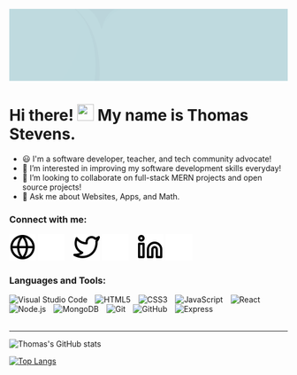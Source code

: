 ![alt text](https://github.com/ThomasAlanStevens/ThomasAlanStevens/blob/main/Github%20Cover.gif?raw=true)


# Hi there! <img src="https://github.com/sudnyeshtalekar/sudnyeshtalekar/blob/master/Assets/Hi.gif" width="30px" height="30px"> My name is Thomas Stevens.

- 😃 I'm a software developer, teacher, and tech community advocate!
- 👀 I’m interested in improving my software development skills everyday!
- 💞️ I’m looking to collaborate on full-stack MERN projects and open source projects!
- 💬 Ask me about Websites, Apps, and Math.

### Connect with me:

[![website](./img/globe-light.svg)](https://stevenssoftwareservices.com#gh-light-mode-only)
[![website](./img/globe-dark.svg)](https://stevenssoftwareservices.com#gh-dark-mode-only)
&nbsp;&nbsp;
[![website](./img/twitter-light.svg)](https://twitter.com/ThomasAlanStev#gh-light-mode-only)
[![website](./img/twitter-dark.svg)](https://twitter.com/ThomasAlanStev#gh-dark-mode-only)
&nbsp;&nbsp;
[![website](./img/linkedin-light.svg)](https://www.linkedin.com/in/thomas-alan-stevens/#gh-light-mode-only)
[![website](./img/linkedin-dark.svg)](https://www.linkedin.com/in/thomas-alan-stevens/#gh-dark-mode-only)
&nbsp;&nbsp;

<!---
ThomasAlanStevens/ThomasAlanStevens is a ✨ special ✨ repository because its `README.md` (this file) appears on your GitHub profile.
You can click the Preview link to take a look at your changes.
--->



### Languages and Tools:

<img align="" alt="Visual Studio Code" width="26px" src="https://cdn.jsdelivr.net/gh/devicons/devicon/icons/vscode/vscode-original.svg" style="padding-right:10px;" />
<img align="" alt="HTML5" width="26px" src="https://cdn.jsdelivr.net/gh/devicons/devicon/icons/html5/html5-original.svg" style="padding-right:10px;" />
<img align="" alt="CSS3" width="26px" src="https://cdn.jsdelivr.net/gh/devicons/devicon/icons/css3/css3-original.svg" style="padding-right:10px;" />
<!-- [<img align="left" alt="Sass" width="26px" src="https://cdn.jsdelivr.net/gh/devicons/devicon/icons/sass/sass-original.svg" style="padding-right:10px;" />] -->
<img align="" alt="JavaScript" width="26px" src="https://cdn.jsdelivr.net/gh/devicons/devicon/icons/javascript/javascript-original.svg" style="padding-right:10px;" />
<img align="" alt="React" width="26px" src="https://cdn.jsdelivr.net/gh/devicons/devicon/icons/react/react-original.svg" style="padding-right:10px;" />
<!-- [<img align="left" alt="Gatsby" width="26px" src="https://cdn.jsdelivr.net/gh/devicons/devicon/icons/gatsby/gatsby-original.svg" style="padding-right:10px;" />]
[<img align="left" alt="GraphQL" width="26px" src="https://cdn.jsdelivr.net/gh/devicons/devicon/icons/graphql/graphql-plain.svg" style="padding-right:10px;" />] -->
<img align="" alt="Node.js" width="26px" src="https://cdn.jsdelivr.net/gh/devicons/devicon/icons/nodejs/nodejs-original.svg" style="padding-right:10px;" />
<img align="" alt="MongoDB" width="26px" src="https://cdn.jsdelivr.net/gh/devicons/devicon/icons/mongodb/mongodb-original.svg" style="padding-right:10px;" />
<!-- [<img align="left" alt="MySQL" width="26px" src="https://cdn.jsdelivr.net/gh/devicons/devicon/icons/mysql/mysql-original.svg" style="padding-right:10px;" />] -->
<img align="" alt="Git" width="26px" src="https://cdn.jsdelivr.net/gh/devicons/devicon/icons/git/git-original.svg" style="padding-right:10px;" />
<img align="" alt="GitHub" width="26px" src="https://user-images.githubusercontent.com/3369400/139448065-39a229ba-4b06-434b-bc67-616e2ed80c8f.png" style="padding-right:10px;" />
<img align="" alt="Express" width="78px" src="https://user-images.githubusercontent.com/97814431/170081210-73593c53-48ce-4ad1-bd96-d370c124cc2c.png" style="padding-right:10px;" />

<br />
<br />

---

![Thomas's GitHub stats](https://github-readme-stats.vercel.app/api?username=ThomasAlanStevens&show_icons=true&theme=rose_pine&hide=stars)

[![Top Langs](https://github-readme-stats.vercel.app/api/top-langs/?username=ThomasAlanStevens&layout=compact)](https://github.com/ThomasAlanStevens/github-readme-stats)
